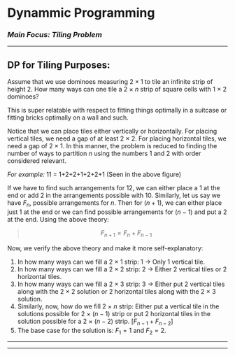 # **Dynammic Programming**
### _**Main Focus:** Tiling Problem_
----

## **DP for Tiling Purposes:** 
Assume that we use dominoes measuring $2 \times 1$ to tile an infinite strip of height 2. How many ways can one tile a 2 $\times$ $n$ strip of square cells with 1 $\times$ 2 dominoes?

This is super relatable with respect to fitting things optimally in a suitcase or fitting bricks optimally on a wall and such. 



Notice that we can place tiles either vertically or horizontally. For placing vertical tiles, we need a gap
of at least 2 $\times$ 2. For placing horizontal tiles, we need a gap of 2 $\times$ 1. In this manner, the problem is reduced to finding the number of ways to partition $n$ using the numbers 1 and 2 with order considered relevant. 

*For example:* 11 = 1+2+2+1+2+2+1 (Seen in the above figure)

If we have to find such arrangements for 12, we can either place a 1 at the end or add 2 in the arrangements possible with 10. Similarly, let us say we have $F_n$, possible arrangements for $n$. Then for $(n+1)$, we can either place just 1 at the end or we can find possible arrangements for $(n-1)$ and put a 2 at the end. Using the above theory:

> $$F_{n+1} = F_n + F_{n-1}$$

Now, we verify the above theory and make it more self-explanatory:
1. In how many ways can we fill a 2 $\times$ 1 strip: 1 $\rightarrow$ Only 1 vertical tile.
2. In how many ways can we fill a 2 $\times$ 2 strip: 2 $\rightarrow$ Either 2 vertical tiles or 2 horizontal tiles. 
3. In how many ways can we fill a 2 $\times$ 3 strip: 3 $\rightarrow$ Either put 2 vertical tiles along with the 2 $\times$ 2 solution or 2 horizontal tiles along with the 2 $\times$ 3 solution. 
4. Similarly, now, how do we fill 2 $\times$ $n$ strip: Either put a vertical tile in the solutions possible for 2 $\times$ $(n-1)$ strip or put 2 horizontal tiles in the solution possible for a 2 $\times$ $(n-2)$ strip. [$F_{n-1}+F_{n-2}$]
5. The base case for the solution is: $F_1 = 1$ and $F_2 = 2$. 
-----
-----

